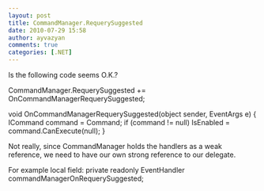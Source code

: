 ```yaml
---
layout: post
title: CommandManager.RequerySuggested
date: 2010-07-29 15:58
author: ayvazyan
comments: true
categories: [.NET]
---
```

Is the following code seems O.K.?

CommandManager.RequerySuggested += OnCommandManagerRequerySuggested;

void OnCommandManagerRequerySuggested(object sender, EventArgs e)
        {
            ICommand command = Command;
            if (command != null)
                IsEnabled = command.CanExecute(null);
        }

Not really, since CommandManager holds the handlers as a weak reference, we need to have our own strong reference to our delegate.

For example local field:
private readonly EventHandler commandManagerOnRequerySuggested;
